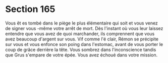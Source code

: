 # Section 165

Vous êt es tombé dans le piège le plus élémentaire qui soit et vous
venez de signer vous -même votre arrêt de mort. Dès l'instant où
vous leur laissez entendre que vous avez de quoi marchander, ils
comprennent que vous avez beaucoup d'argent sur vous. Vif
comme l'é clair, Rémon se précipite sur vous et vous enfonce son
poing dans l'estomac, avant de vous porter le coup de grâce
derrière la tête. Vous sombrez dans l'inconscience tandis que
Grus s'empare de votre épée. Vous avez échoué dans votre
mission.